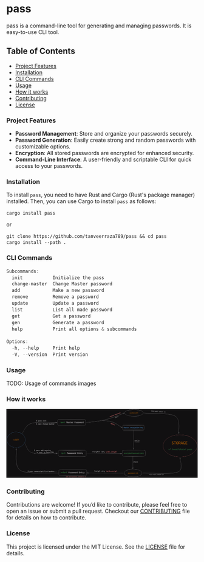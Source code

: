 # pass

pass is a command-line tool for generating and managing passwords. It is easy-to-use CLI tool.

## Table of Contents

- [Project Features](#project-features)
- [Installation](#installation)
- [CLI Commands](#cli-commands)
- [Usage](#usage)
- [How it works](#how-it-works)
- [Contributing](#contributing)
- [License](#license)

### Project Features

- **Password Management**: Store and organize your passwords securely.
- **Password Generation**: Easily create strong and random passwords with customizable options.
- **Encryption**: All stored passwords are encrypted for enhanced security.
- **Command-Line Interface**: A user-friendly and scriptable CLI for quick access to your passwords.

### Installation

To install `pass`, you need to have Rust and Cargo (Rust's package manager) installed. Then, you can use Cargo to install `pass` as follows:

```shell
cargo install pass
```

or

```shell
git clone https://github.com/tanveerraza789/pass && cd pass
cargo install --path .
```

### CLI Commands

```rust
Subcommands:
  init           Initialize the pass
  change-master  Change Master password
  add            Make a new password
  remove         Remove a password
  update         Update a password
  list           List all made password
  get            Get a password
  gen            Generate a password
  help           Print all options & subcommands

Options:
  -h, --help     Print help
  -V, --version  Print version
```

### Usage

TODO: Usage of commands images

### How it works

![storage of passwords](./docs/pass_store.png)

### Contributing

Contributions are welcome! If you’d like to contribute, please feel free to open an issue or submit a pull request. Checkout our [CONTRIBUTING](https://github.com/tanveerraza789/pass/blob/main/CONTRIBUTING.md) file for details on how to contribute.

### License

This project is licensed under the MIT License. See the [LICENSE](https://github.com/tanveerraza789/pass/blob/main/LICENSE) file for details.
